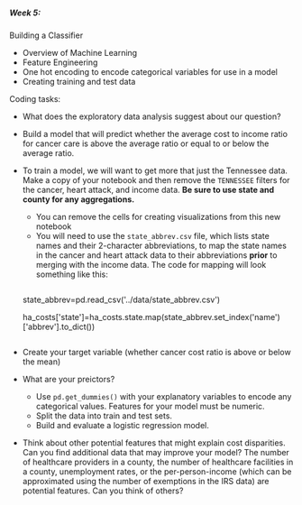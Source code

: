 ##### Week 5:
Building a Classifier
- Overview of Machine Learning
- Feature Engineering
- One hot encoding to encode categorical variables for use in a model
- Creating training and test data

Coding tasks:
 - What does the exploratory data analysis suggest about our question?
 - Build a model that will predict whether the average cost to income ratio for cancer care is above the average ratio or equal to or below the average ratio.
 - To train a model, we will want to get more that just the Tennessee data. Make a copy of your notebook and then remove the `TENNESSEE` filters for the cancer, heart attack, and income data. **Be sure to use state and county for any aggregations.** 
   - You can remove the cells for creating visualizations from this new notebook
   - You will need to use the `state_abbrev.csv` file, which lists state names and their 2-character abbreviations, to map the state names in the cancer and heart attack data to their abbreviations **prior** to merging with the income data. The code for mapping will look something like this:
      ```
   state_abbrev=pd.read_csv('../data/state_abbrev.csv')  
   
   ha_costs['state']=ha_costs.state.map(state_abbrev.set_index('name')['abbrev'].to_dict())
   ```
- Create your target variable (whether cancer cost ratio is above or below the mean)
- What are your preictors?
    - Use `pd.get_dummies()` with your explanatory variables to encode any categorical values. Features for your model must be numeric.
     - Split the data into train and test sets.
    - Build and evaluate a logistic regression model.
 - Think about other potential features that might explain cost disparities. Can you find additional data that may improve your model? The number of healthcare providers in a county, the number of healthcare facilities in a county, unemployment rates, or the per-person-income (which can be approximated using the number of exemptions in the IRS data) are potential features. Can you think of others?
 

    